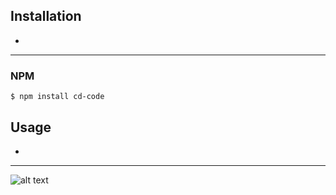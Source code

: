 ## Installation
-
---

### NPM
```shell session
$ npm install cd-code
```

## Usage
-
---

![alt text](https://image.prntscr.com/image/SIyvwg83QfW8lv-cNK4YTg.png)
